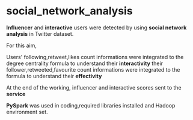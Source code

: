 # social_network_analysis

**Influencer** and **interactive** users were detected by using **social network analysis** in Twitter dataset.

For this aim,

Users' following,retweet,likes count informations were integrated to the degree centrality formula to understand their **interactivity**
       their follower,retweeted,favourite count informations were integrated to the formula to understand their **effectivity**
       
At the end of the working, influencer and interactive scores sent to the **service**

**PySpark** was used in coding,required libraries installed and Hadoop environment set.
